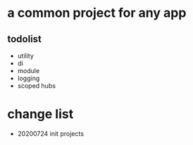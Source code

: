 # a common project for any app

## todolist

- utility
- di
- module
- logging
- scoped hubs

# change list

- 20200724 init projects